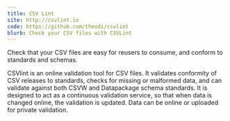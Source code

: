 ```yaml
---
title: CSV Lint
site: http://csvlint.io
code: https://github.com/theodi/csvlint
blurb: Check your CSV files with CSVLint
---
```


Check that your CSV files are easy for reusers to consume, and conform to standards and schemas.

CSVlint is an online validation tool for CSV files. It validates conformity of CSV releases to standards, checks for missing or malformed data, and can validate against both CSVW and Datapackage schema standards. It is designed to act as a continuous validation service, so that when data is changed online, the validation is updated. Data can be online or uploaded for private validation.

